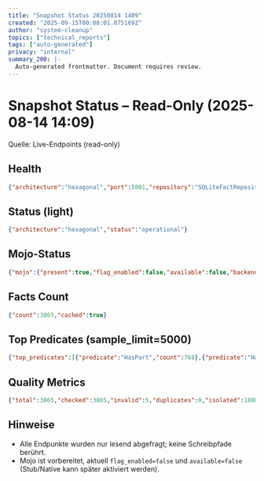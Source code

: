 ```yaml
---
title: "Snapshot Status 20250814 1409"
created: "2025-09-15T00:08:01.075169Z"
author: "system-cleanup"
topics: ["technical_reports"]
tags: ["auto-generated"]
privacy: "internal"
summary_200: |-
  Auto-generated frontmatter. Document requires review.
---
```


# Snapshot Status – Read-Only (2025-08-14 14:09)

Quelle: Live-Endpoints (read-only)

## Health
```json
{"architecture":"hexagonal","port":5001,"repository":"SQLiteFactRepository","status":"operational","mojo":{"flag_enabled":false,"available":false,"backend":"python_fallback"}}
```

## Status (light)
```json
{"architecture":"hexagonal","status":"operational"}
```

## Mojo-Status
```json
{"mojo":{"present":true,"flag_enabled":false,"available":false,"backend":"python_fallback"}}
```

## Facts Count
```json
{"count":3865,"cached":true}
```

## Top Predicates (sample_limit=5000)
```json
{"top_predicates":[{"predicate":"HasPart","count":768},{"predicate":"HasPurpose","count":714},{"predicate":"Causes","count":601},{"predicate":"HasProperty","count":580},{"predicate":"IsDefinedAs","count":389},{"predicate":"IsSimilarTo","count":203},{"predicate":"IsTypeOf","count":203},{"predicate":"HasLocation","count":106},{"predicate":"ConsistsOf","count":88},{"predicate":"WasDevelopedBy","count":66}],"total_checked":3865}
```

## Quality Metrics
```json
{"total":3865,"checked":3865,"invalid":5,"duplicates":0,"isolated":1808,"contradictions":0,"top_predicates":[{"predicate":"HasPart","count":768},{"predicate":"HasPurpose","count":714},{"predicate":"Causes","count":601},{"predicate":"HasProperty","count":580},{"predicate":"IsDefinedAs","count":388},{"predicate":"IsSimilarTo","count":203},{"predicate":"IsTypeOf","count":203},{"predicate":"HasLocation","count":106},{"predicate":"ConsistsOf","count":88},{"predicate":"WasDevelopedBy","count":66}]}
```

## Hinweise
- Alle Endpunkte wurden nur lesend abgefragt; keine Schreibpfade berührt.
- Mojo ist vorbereitet, aktuell `flag_enabled=false` und `available=false` (Stub/Native kann später aktiviert werden).
